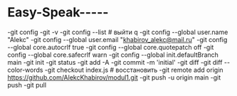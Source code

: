 # Easy-Speak-----
-git config 
-git -v 
-git config --list # выйти q 
-git config --global user.name "Alekc" 
-git config --global user.email "khabirov_alekc@mail.ru" 
-git config --global core.autocrlf true 
-git config --global core.quotepatch off 
-git config --global core.safecrlf warn 
-git config --global init.defaultBranch main 
-git init 
-git status 
-git add -A 
-git commit -m 'initial' 
-git diff -git diff --color-words 
-git checkout index.js # восстановить 
-git remote add origin https://github.com/AlekcKhabirov/modul1.git 
-git push -u origin main 
-git push 
-git pull
